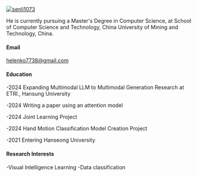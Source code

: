 

[![senli1073](https://img.shields.io/badge/senli1073-github-blue?logo=github)](https://github.com/senli1073)

He is currently pursuing a Master's Degree in Computer Science, at School of Computer Science and Technology, China University of Mining and Technology, China.

#### Email
helenko7738@gmail.com

#### Education
-2024 Expanding Multimodal LLM to Multimodal Generation Research at ETRI., Hansung University

-2024 Writing a paper using an attention model

-2024 Joint Learning Project

-2024 Hand Motion Classification Model Creation Project

-2021 Entering Hanseong University


#### Research Interests
-Visual Intelligence Learning
-Data classification

